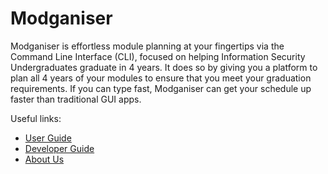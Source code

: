 # Modganiser

Modganiser is effortless module planning at your fingertips via the Command Line Interface (CLI), focused on helping Information Security Undergraduates graduate in 4 years. It does so by giving you a platform to plan all 4 years of your modules to ensure that you meet your graduation requirements. If you can type fast, Modganiser can get your schedule up faster than traditional GUI apps.

Useful links:
* [User Guide](UserGuide.md)
* [Developer Guide](DeveloperGuide.md)
* [About Us](AboutUs.md)
